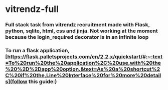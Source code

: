 # vitrendz-full

### Full stack task from vitrendz recruitment made with Flask, python, sqlite, html, css and jinja. Not working at the moment because the login_required decorator is in an infinite loop

### To run a flask application, [https://flask.palletsprojects.com/en/2.2.x/quickstart/#:~:text=To%20run%20the%20application%2C%20use,with%20the%20%2D%2Dapp%20option.&text=As%20a%20shortcut%2C%20if%20the,Line%20Interface%20for%20more%20details](follow this guide:)
